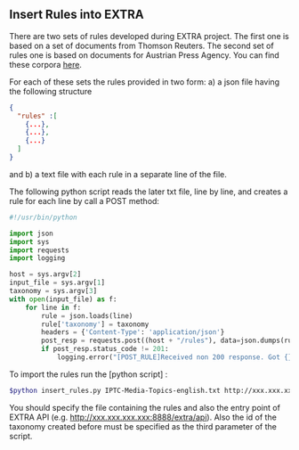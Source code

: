 ## Insert Rules into EXTRA

There are two sets of rules developed during EXTRA project. The first one is based on a set of documents from Thomson Reuters. The second set of rules one is based on documents for Austrian Press Agency. You can find these corpora [here](https://github.com/iptc/extra-examples/tree/master/corpora).

For each of these sets the rules provided in two form: a) a json file having the following structure

```json
{
  "rules" :[
    {...},
    {...},
    {...}
  ]
}
```
and b) a text file with each rule in a separate line of the file.

The following python script reads the later txt file, line by line, and creates a rule for each line by call a POST method:

```python
#!/usr/bin/python

import json
import sys
import requests
import logging

host = sys.argv[2]
input_file = sys.argv[1]
taxonomy = sys.argv[3]
with open(input_file) as f:
    for line in f:
        rule = json.loads(line)
        rule['taxonomy'] = taxonomy
        headers = {'Content-Type': 'application/json'}
        post_resp = requests.post((host + "/rules"), data=json.dumps(rule), headers=headers)
        if post_resp.status_code != 201:
            logging.error("[POST_RULE]Received non 200 response. Got {}".format(post_resp.status_code))
```

To import the rules run the [python script] :

```sh
$python insert_rules.py IPTC-Media-Topics-english.txt http://xxx.xxx.xxx.xxx:8888/extra/api taxonomy_id
```

You should specify the file containing the rules and also the entry point of EXTRA API (e.g. http://xxx.xxx.xxx.xxx:8888/extra/api). Also the id of the taxonomy created before must be specified as the third parameter of the script. 
